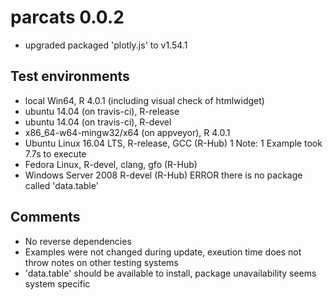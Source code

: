 # parcats 0.0.2
* upgraded packaged 'plotly.js' to v1.54.1 

## Test environments
* local Win64, R 4.0.1 (including visual check of htmlwidget)
* ubuntu 14.04 (on travis-ci), R-release
* ubuntu 14.04 (on travis-ci), R-devel
* x86_64-w64-mingw32/x64 (on appveyor), R 4.0.1
* Ubuntu Linux 16.04 LTS, R-release, GCC (R-Hub) 1 Note: 1 Example took 7.7s to execute
* Fedora Linux, R-devel, clang, gfo (R-Hub)
* Windows Server 2008 R-devel (R-Hub) ERROR there is no package called 'data.table'

## Comments
- No reverse dependencies
- Examples were not changed during update, exeution time does not throw notes on other testing systems
- 'data.table' should be available to install, package unavailability seems system specific

